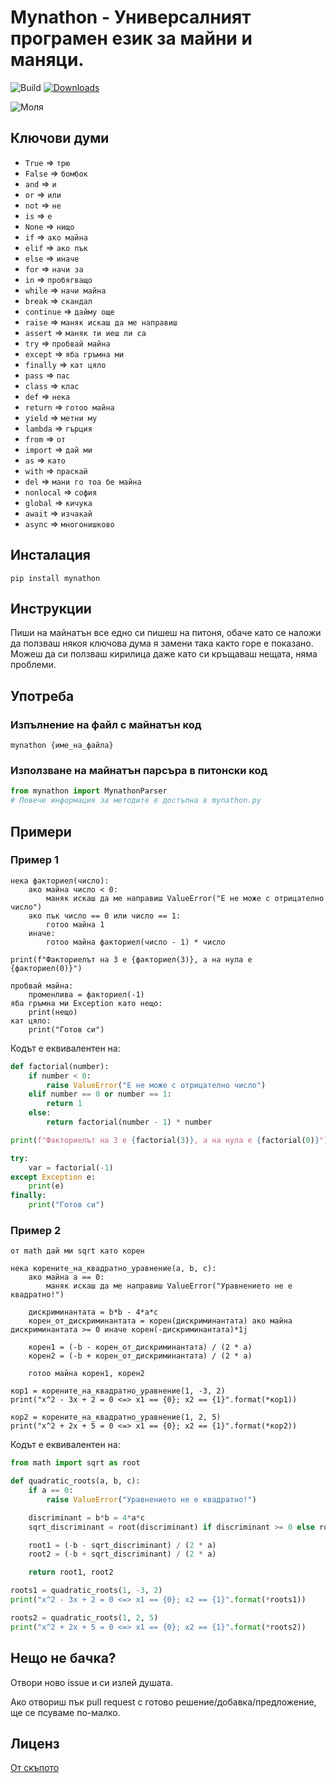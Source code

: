 # Mynathon - Универсалният програмен език за майни и маняци.

![Build](https://github.com/allexks/mython/workflows/Python%20package/badge.svg)
[![Downloads](https://static.pepy.tech/personalized-badge/mynathon?period=total&units=international_system&left_color=black&right_color=blue&left_text=%D0%A2%D0%B5%D0%B3%D0%BB%D0%B5%D0%BD%D0%B8%D1%8F)](https://pepy.tech/project/mynathon)

![Моля](https://media.tenor.com/images/139208d8296e1e01a6e3fc41a14d624d/tenor.gif)

## Ключови думи
* `True` => `трю`
* `False` => `бомбок`
* `and` => `и`
* `or` => `или`
* `not` => `не`
* `is` => `е`
* `None` => `нищо`
* `if` => `ако майна`
* `elif` => `ако пък`
* `else` => `иначе`
* `for` => `начи за`
* `in` => `пробягващо`
* `while` => `начи майна`
* `break` => `скандал`
* `continue` => `дайму още`
* `raise` => `маняк искаш да ме направиш`
* `assert` => `маняк ти иеш ли са`
* `try` => `пробвай майна`
* `except` => `яба гръмна ми`
* `finally` => `кат цяло`
* `pass` => `пас`
* `class` => `клас`
* `def` => `нека`
* `return` => `готоо майна`
* `yield` => `метни му`
* `lambda` => `гърция`
* `from` => `от`
* `import` => `дай ми`
* `as` => `като`
* `with` => `праскай`
* `del` => `мани го тоа бе майна`
* `nonlocal` => `софия`
* `global` => `кичука`
* `await` => `изчакай`
* `async` => `многонишково`

##  Инсталация

`pip install mynathon`

## Инструкции

Пиши на майнатън все едно си пишеш на питоня, обаче като се наложи да ползваш някоя ключова дума я замени така както горе е показано. Можеш да си ползваш кирилица даже като си кръщаваш нещата, няма проблеми.

##  Употреба

### Изпълнение на файл с майнатън код

`mynathon {име_на_файла}`

### Използване на майнатън парсъра в питонски код

```python
from mynathon import MynathonParser
# Повече информация за методите е достъпна в mynathon.py
```

##  Примери
### Пример 1
``` mynathon
нека факториел(число):
    ако майна число < 0:
        маняк искаш да ме направиш ValueError("Е не може с отрицателно число")
    ако пък число == 0 или число == 1:
        готоо майна 1
    иначе:
        готоо майна факториел(число - 1) * число

print(f"Факториелът на 3 е {факториел(3)}, а на нула е {факториел(0)}")

пробвай майна:
    променлива = факториел(-1)
яба гръмна ми Exception като нещо:
    print(нещо)
кат цяло:
    print("Готов си")
```
Кодът е еквивалентен на:
``` python
def factorial(number):
    if number < 0:
        raise ValueError("Е не може с отрицателно число")
    elif number == 0 or number == 1:
        return 1
    else:
        return factorial(number - 1) * number

print(f"Факториелът на 3 е {factorial(3)}, а на нула е {factorial(0)}")

try:
    var = factorial(-1)
except Exception e:
    print(e)
finally:
    print("Готов си")
```
### Пример 2
``` mynathon
от math дай ми sqrt като корен

нека корените_на_квадратно_уравнение(a, b, c):
    ако майна a == 0:
        маняк искаш да ме направиш ValueError("Уравнението не е квадратно!")

    дискриминантата = b*b - 4*a*c
    корен_от_дискриминантата = корен(дискриминантата) ако майна дискриминантата >= 0 иначе корен(-дискриминантата)*1j

    корен1 = (-b - корен_от_дискриминантата) / (2 * a)
    корен2 = (-b + корен_от_дискриминантата) / (2 * a)

    готоо майна корен1, корен2

кор1 = корените_на_квадратно_уравнение(1, -3, 2)
print("x^2 - 3x + 2 = 0 <=> x1 == {0}; x2 == {1}".format(*кор1))

кор2 = корените_на_квадратно_уравнение(1, 2, 5)
print("x^2 + 2x + 5 = 0 <=> x1 == {0}; x2 == {1}".format(*кор2))
```
Кодът е еквивалентен на:
``` python
from math import sqrt as root

def quadratic_roots(a, b, c):
    if a == 0:
        raise ValueError("Уравнението не е квадратно!")

    discriminant = b*b = 4*a*c
    sqrt_discriminant = root(discriminant) if discriminant >= 0 else root(-discriminant)*1j

    root1 = (-b - sqrt_discriminant) / (2 * a)
    root2 = (-b + sqrt_discriminant) / (2 * a)

    return root1, root2

roots1 = quadratic_roots(1, -3, 2)
print("x^2 - 3x + 2 = 0 <=> x1 == {0}; x2 == {1}".format(*roots1))

roots2 = quadratic_roots(1, 2, 5)
print("x^2 + 2x + 5 = 0 <=> x1 == {0}; x2 == {1}".format(*roots2))
```

## Нещо не бачка?

Отвори ново issue и си излей душата.

Ако отвориш пък pull request с готово решение/добавка/предложение, ще се псуваме по-малко.

## Лиценз

[От скъпото](LICENSE)